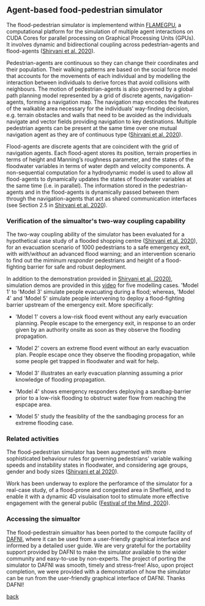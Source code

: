 ## Agent-based food-pedestrian simulator 

The flood-pedestrian simulator is implementend within [FLAMEGPU](http://www.flamegpu.com), a computational platform for the simulation of multiple agent interactions on CUDA Cores for parallel processing on Graphical Processing Units (GPUs). It involves dynamic and bidirectional coupling across pedestrian-agents and flood-agents ([Shirvani et al. 2020](https://arxiv.org/abs/1908.05232)). 

Pedestrian-agents are continuous so they can change their coordinates and their population. Their walking patterns are based on the social force model that accounts for the movements of each individual and by modelling the interaction between individuals to derive forces that avoid collisions with neighbours. The motion of pedestrian-agents is also governed by a global path planning model represented by a grid of discrete agents, navigation-agents, forming a navigation map. The navigation map encodes the features of the walkable area necessary for the individuals’ way-finding decision, e.g. terrain obstacles and walls that need to be avoided as the individuals navigate and vector fields providing navigation to key destinations. Multiple pedestrian agents can be present at the same time over one mutual navigation agent as they are of continuous type ([Shirvani et al. 2020](https://arxiv.org/abs/1908.05232)). 

Flood-agents are discrete agents that are coincident with the grid of navigation agents. Each flood-agent stores its position, terrain properties in terms of height and Manning’s roughness parameter, and the states of the floodwater variables in terms of water depth and velocity components. A non-sequential computation for a hydrodynamic model is used to allow all flood-agents to dynamically updates the states of floodwater variables at the same time (i.e. in parallel). The information stored in the pedestrian-agents and in the flood-agents is dynamically passed between them through the navigation-agents that act as shared communication interfaces (see Section 2.5 in [Shirvani et al. 2020](https://arxiv.org/abs/1908.05232)).


### Verification of the simualtor's two-way coupling capability
The two-way coupling ability of the simulator has been evaluated for a hypothetical case study of a flooded shopping centre ([Shirvani et al. 2020](https://arxiv.org/abs/1908.05232)), for an evacuation scenario of 1000 pedestrians to a safe emergency exit, with _with_/_without_ an advanced flood warning; and an intervention scenario to find out the miminum _responder_ pedestrians and height of a flood-fighting barrier for safe and robust deployment. 

In addition to the demonstration provided in [Shirvani et al. (2020)](https://arxiv.org/abs/1908.05232), simulation demos are provided in this [video](https://www.youtube.com/watch?v=NCToADh39dQ) for five modelling cases. 'Model 1' to 'Model 3' simulate people evacuating during a flood; whereas, 'Model 4' and 'Model 5' simulate people intervening to deploy a flood-fighting barrier upstream of the emergency exit. More specifically:  

* 'Model 1' covers a low-risk flood event without any early evacuation planning. People escape to the emergency exit, in response to an order given by an authority onsite as soon as they observe the flooding propagation.

* 'Model 2' covers an extreme flood event without an early evacuation plan. People escape once they observe the flooding propagation, while some people get trapped in floodwater and wait for help.

* 'Model 3' illustrates an early evacuation planning assuming a prior knowledge of flooding propagation.  

* 'Model 4' shows emergency responders deploying a sandbag-barrier prior to a low-risk flooding to obstruct water flow from reaching the espcape area. 

* 'Model 5' study the feasiblity of the the sandbaging process for an extreme flooding case.


### Related activities 
The flood-pedestrian simulator has been augmented with more sophisticated behaviour rules for governing pedestrians' variable walking speeds and instability states in floodwater, and considering age groups, gender and body sizes ([Shirvani et al 2020](https://iwaponline.com/jh/article-abstract/22/5/1078/75432/Agent-based-modelling-of-pedestrian-responses?redirectedFrom=fulltext)). 

Work has been underway to explore the perforamce of the simulator for a real-case study, of a flood-prone and congested area in Sheffield, and to enable it with a dynamic 4D visulaisation tool to stimulate more effective engagement with the general public ([Festival of the Mind, 2020](http://staging-festivalofthemind.kinsta.cloud/2020/futurecade/planning-for-the-next-great-flood/)). 


### Accessing the simualtor
The flood-pedestrain simualtor has been ported to the compute facility of [DAFNI](https://dafni.ac.uk/project/flood-people-simulator/), where it can be used from a user-friendly graphical interface and informed by a detailed user guide. We are very grateful for the portability support provided by DAFNI to make the simulator available to the wider community and easy-to-use by non-experts. The project of porting the simulator to DAFNI was smooth, timely and stress-free! Also, upon project completion, we were provided with a demonstration of how the simulator can be run from the user-friendly graphical interface of DAFNI. Thanks DAFNI! 


[back](./)
